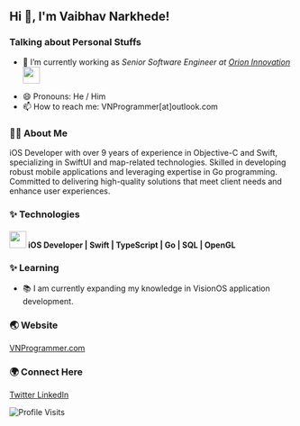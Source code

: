 
<h2>Hi 👋, I'm Vaibhav Narkhede!</h2>

### Talking about Personal Stuffs
- <p> 🔭 I’m currently working as <em> Senior Software Engineer at <a href="https://www.orioninc.com/">Orion Innovation</a><img src="https://media.giphy.com/media/WUlplcMpOCEmTGBtBW/giphy.gif" width="30"> 
</em></p>
- 😄 Pronouns: He / Him
- 📫 How to reach me: VNProgrammer[at]outlook.com

### 👨‍💻 About Me
iOS Developer with over 9 years of experience in Objective-C and Swift, specializing in SwiftUI and map-related technologies. Skilled in developing robust mobile applications and leveraging expertise in Go programming. Committed to delivering high-quality solutions that meet client needs and enhance user experiences.

### ✨ Technologies
<h4>
   <img src="https://media.giphy.com/media/WUlplcMpOCEmTGBtBW/giphy.gif" width="30"> iOS Developer | Swift | TypeScript | Go | SQL | OpenGL
</h4>

### ✨ Learning
- 📚 I am currently expanding my knowledge in VisionOS application development.

### 🌏 Website
 [VNProgrammer.com](https://VNProgrammer.com)

### 🌍 Connect Here
<a href="https://twitter.com/VNProgrammer">
  Twitter
</a>
<a href="https://www.linkedin.com/in/VNProgrammer">
  LinkedIn
</a>

![Profile Visits](https://komarev.com/ghpvc/?username=Vaibhav-Narkhede&label=Profile%20Visits&color=blue&style=for-the-badge)

